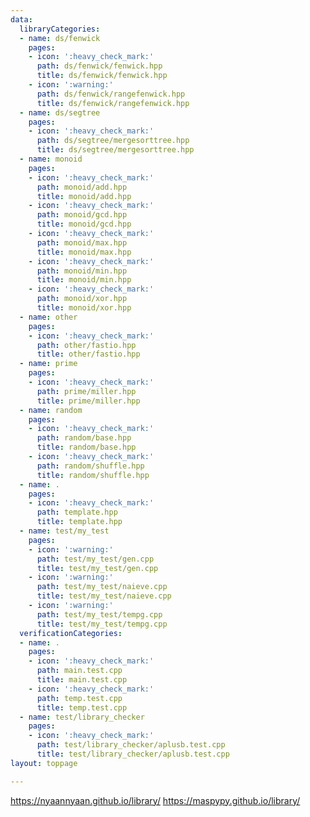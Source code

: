```yaml
---
data:
  libraryCategories:
  - name: ds/fenwick
    pages:
    - icon: ':heavy_check_mark:'
      path: ds/fenwick/fenwick.hpp
      title: ds/fenwick/fenwick.hpp
    - icon: ':warning:'
      path: ds/fenwick/rangefenwick.hpp
      title: ds/fenwick/rangefenwick.hpp
  - name: ds/segtree
    pages:
    - icon: ':heavy_check_mark:'
      path: ds/segtree/mergesorttree.hpp
      title: ds/segtree/mergesorttree.hpp
  - name: monoid
    pages:
    - icon: ':heavy_check_mark:'
      path: monoid/add.hpp
      title: monoid/add.hpp
    - icon: ':heavy_check_mark:'
      path: monoid/gcd.hpp
      title: monoid/gcd.hpp
    - icon: ':heavy_check_mark:'
      path: monoid/max.hpp
      title: monoid/max.hpp
    - icon: ':heavy_check_mark:'
      path: monoid/min.hpp
      title: monoid/min.hpp
    - icon: ':heavy_check_mark:'
      path: monoid/xor.hpp
      title: monoid/xor.hpp
  - name: other
    pages:
    - icon: ':heavy_check_mark:'
      path: other/fastio.hpp
      title: other/fastio.hpp
  - name: prime
    pages:
    - icon: ':heavy_check_mark:'
      path: prime/miller.hpp
      title: prime/miller.hpp
  - name: random
    pages:
    - icon: ':heavy_check_mark:'
      path: random/base.hpp
      title: random/base.hpp
    - icon: ':heavy_check_mark:'
      path: random/shuffle.hpp
      title: random/shuffle.hpp
  - name: .
    pages:
    - icon: ':heavy_check_mark:'
      path: template.hpp
      title: template.hpp
  - name: test/my_test
    pages:
    - icon: ':warning:'
      path: test/my_test/gen.cpp
      title: test/my_test/gen.cpp
    - icon: ':warning:'
      path: test/my_test/naieve.cpp
      title: test/my_test/naieve.cpp
    - icon: ':warning:'
      path: test/my_test/tempg.cpp
      title: test/my_test/tempg.cpp
  verificationCategories:
  - name: .
    pages:
    - icon: ':heavy_check_mark:'
      path: main.test.cpp
      title: main.test.cpp
    - icon: ':heavy_check_mark:'
      path: temp.test.cpp
      title: temp.test.cpp
  - name: test/library_checker
    pages:
    - icon: ':heavy_check_mark:'
      path: test/library_checker/aplusb.test.cpp
      title: test/library_checker/aplusb.test.cpp
layout: toppage

---
```

https://nyaannyaan.github.io/library/
https://maspypy.github.io/library/
